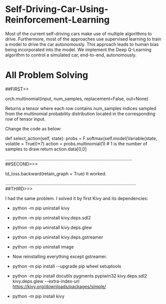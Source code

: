 # Self-Driving-Car-Using-Reinforcement-Learning
Most of the current self-driving cars make use of multiple algorithms to drive. Furthermore, most of the approaches use supervised learning to train a model to drive the car autonomously. This approach leads to human bias being incorporated into the model. We implement the Deep Q-Learning algorithm to control a simulated car, end-to-end, autonomously. 

# All Problem Solving

##FIRST>>

orch.multinomial(input, num_samples, replacement=False, out=None)

Returns a tensor where each row contains num_samples indices sampled from the multinomial probability distribution located in the corresponding row of tensor input.

Change the code as below:

def select_action(self, state):
    probs = F.softmax(self.model(Variable(state, volatile = True))*7)
    action = probs.multinomial(1) # 1 is the number of samples to draw
    return action.data[0,0]

.....................................................................................................
##SECOND>>>

td_loss.backward(retain_graph = True)
It worked.


........................................................................................................
##THIRD>>>

I had the same problem. I solved it by first Kivy and its dependencies:

* python -m pip uninstall kivy

* python -m pip uninstall kivy.deps.sdl2

* python -m pip uninstall kivy.deps.glew

* python -m pip uninstall kivy.deps.gstreamer

* python -m pip uninstall image

* Now reinstalling everything except gstreamer.

<THEN>

* python -m pip install --upgrade pip wheel setuptools

* python -m pip install docutils pygments pypiwin32 kivy.deps.sdl2 kivy.deps.glew --extra-index-url https://kivy.org/downloads/packages/simple/

* python -m pip install kivy
